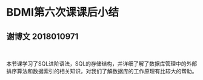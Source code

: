 # BDMI第六次课课后小结
## 谢博文 2018010971

​		

​		本节课学习了SQL进阶语法，SQL的存储结构，并详细了解了数据库管理中的外部排序算法和数据索引的相关知识，对我们了解数据库的工作原理有比较大的帮助。